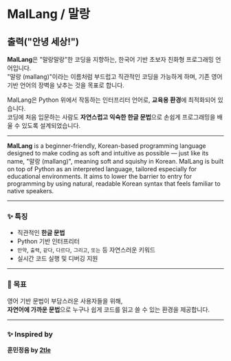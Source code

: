 # MalLang / 말랑 #

## 출력("안녕 세상!") ##

**MalLang**은 "말랑말랑"한 코딩을 지향하는, 한국어 기반 초보자 친화형 프로그래밍 언어입니다.  
"말랑 (mallang)"이라는 이름처럼 부드럽고 직관적인 코딩을 가능하게 하며, 기존 영어 기반 언어의 장벽을 낮추는 것을 목표로 합니다.

MalLang은 Python 위에서 작동하는 인터프리터 언어로, **교육용 환경**에 최적화되어 있습니다.  
코딩에 처음 입문하는 사람도 **자연스럽고 익숙한 한글 문법**으로 손쉽게 프로그래밍을 배울 수 있도록 설계되었습니다.

---

**MalLang** is a beginner-friendly, Korean-based programming language designed to make coding as soft and intuitive as possible — just like its name, "말랑 (mallang)", meaning soft and squishy in Korean. MalLang is built on top of Python as an interpreted language, tailored especially for educational environments. It aims to lower the barrier to entry for programming by using natural, readable Korean syntax that feels familiar to native speakers.

---

### ✨ 특징
- 직관적인 **한글 문법**
- Python 기반 인터프리터
- `만약`, `출력`, `같다`, `다르다`, `그리고`, `또는` 등 자연스러운 키워드
- 실시간 코드 실행 및 디버깅 지원

---

### 🎯 목표
영어 기반 문법이 부담스러운 사용자들을 위해,  
**자연어에 가까운 문법**으로 누구나 쉽게 코드를 읽고 쓸 수 있는 환경을 제공합니다.

---

### ✨ Inspired by  
**훈민정음 by [2tle](https://github.com/2tle)**
